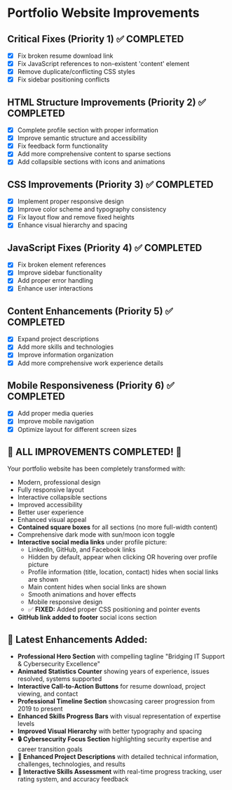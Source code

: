 # Portfolio Website Improvements

## Critical Fixes (Priority 1) ✅ COMPLETED
- [x] Fix broken resume download link
- [x] Fix JavaScript references to non-existent 'content' element
- [x] Remove duplicate/conflicting CSS styles
- [x] Fix sidebar positioning conflicts

## HTML Structure Improvements (Priority 2) ✅ COMPLETED
- [x] Complete profile section with proper information
- [x] Improve semantic structure and accessibility
- [x] Fix feedback form functionality
- [x] Add more comprehensive content to sparse sections
- [x] Add collapsible sections with icons and animations

## CSS Improvements (Priority 3) ✅ COMPLETED
- [x] Implement proper responsive design
- [x] Improve color scheme and typography consistency
- [x] Fix layout flow and remove fixed heights
- [x] Enhance visual hierarchy and spacing

## JavaScript Fixes (Priority 4) ✅ COMPLETED
- [x] Fix broken element references
- [x] Improve sidebar functionality
- [x] Add proper error handling
- [x] Enhance user interactions

## Content Enhancements (Priority 5) ✅ COMPLETED
- [x] Expand project descriptions
- [x] Add more skills and technologies
- [x] Improve information organization
- [x] Add more comprehensive work experience details

## Mobile Responsiveness (Priority 6) ✅ COMPLETED
- [x] Add proper media queries
- [x] Improve mobile navigation
- [x] Optimize layout for different screen sizes

## 🎉 ALL IMPROVEMENTS COMPLETED! 🎉

Your portfolio website has been completely transformed with:
- Modern, professional design
- Fully responsive layout
- Interactive collapsible sections
- Improved accessibility
- Better user experience
- Enhanced visual appeal
- **Contained square boxes** for all sections (no more full-width content)
- Comprehensive dark mode with sun/moon icon toggle
- **Interactive social media links** under profile picture:
  - LinkedIn, GitHub, and Facebook links
  - Hidden by default, appear when clicking OR hovering over profile picture
  - Profile information (title, location, contact) hides when social links are shown
  - Main content hides when social links are shown
  - Smooth animations and hover effects
  - Mobile responsive design
  - ✅ **FIXED:** Added proper CSS positioning and pointer events
- **GitHub link added to footer** social icons section

## 🚀 Latest Enhancements Added:
- **Professional Hero Section** with compelling tagline "Bridging IT Support & Cybersecurity Excellence"
- **Animated Statistics Counter** showing years of experience, issues resolved, systems supported
- **Interactive Call-to-Action Buttons** for resume download, project viewing, and contact
- **Professional Timeline Section** showcasing career progression from 2019 to present
- **Enhanced Skills Progress Bars** with visual representation of expertise levels
- **Improved Visual Hierarchy** with better typography and spacing
- **🔒 Cybersecurity Focus Section** highlighting security expertise and career transition goals
- **📁 Enhanced Project Descriptions** with detailed technical information, challenges, technologies, and results
- **🧠 Interactive Skills Assessment** with real-time progress tracking, user rating system, and accuracy feedback

